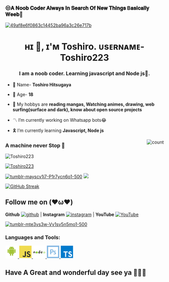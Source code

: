 ### 😒𝐀 𝐍𝐨𝐨𝐛 𝐂𝐨𝐝𝐞𝐫 𝐀𝐥𝐰𝐚𝐲𝐬 𝐈𝐧 𝐒𝐞𝐚𝐫𝐜𝐡 𝐎𝐟 𝐍𝐞𝐰 𝐓𝐡𝐢𝐧𝐠𝐬 B𝐚𝐬𝐢𝐜𝐚𝐥𝐥𝐲 𝐖𝐞𝐞𝐛🚀


<a href="https://imgbb.com/"><img src="https://i.ibb.co/Jq8xgRn/49af8e6f0863c14452ba96a3c26e717b.gif" alt="49af8e6f0863c14452ba96a3c26e717b" border="0" /></a>
<h1 align="center">ʜɪ 👋, ɪ'ᴍ Toshiro. ᴜsᴇʀɴᴀᴍᴇ- Toshiro223</h1>
<h3 align="center">I am a noob coder. Learning javascript and Node js👀.</h3>

- 💠 Name- **Toshiro Hitsugaya**

- 🎂 Age- **18**

- 🚀 My hobbys are **reading mangas, Watching animes, drawing, web surfing(surface and dark), know about open source projects**


- 〽️ I’m currently working on Whatsapp bots😂

- 🎗️ I’m currently learning **Javascript, Node js**

<img align="right" alt="count" src="https://count.getloli.com/get/@:Toshiro223?theme=rule34">

### A machine never Stop 🚀
<p align="left"> <img src="https://komarev.com/ghpvc/?username=Toshiro223&label=Profile%20views&color=0e75b6&style=flat" alt="Toshiro223"> </p>
<p align="left"> <a href="https://github.com/ryo-ma/github-profile-trophy"><img src="https://github-profile-trophy.vercel.app/?username=Toshiro223" alt="Toshiro223" /></a> </p>
<a href="https://imgbb.com/"><img src="https://i.ibb.co/ryxjvsN/tumblr-mayscv1i7-P1r7ycn6o1-500.gif" alt="tumblr-mayscv1i7-P1r7ycn6o1-500" border="0" /></a>
<img src = "https://github-readme-stats.vercel.app/api?username=Toshiro223&show_icons=true&theme=radical&line_height=40&count_private=true&cache_seconds=1800&title_color=red&include_all_commits=true">

[![GitHub Streak](https://github-readme-streak-stats.herokuapp.com?user=Toshiro223&theme=blueberry&hide_border=true&date_format=M%20j%5B%2C%20Y%5D)](https://git.io/streak-stats)

## Follow me on (❤️ω❤️)
**Github** [<img src="https://img.icons8.com/nolan/240/github.png" alt='github' height='32'>](https://github.com/Toshiro223) | **Instagram** [<img src="https://img.icons8.com/nolan/240/instagram-new.png" alt='instagram' height='32'>](https://www.instagram.com/itz_toshiro12/) | **YouTube** [<img src="https://img.icons8.com/nolan/240/youtube.png" alt='YouTube' height='32'>](https://youtube.com/channel/UCXpD5-zJKfNjB-RGFNq9FPA)  

<a href="https://imgbb.com/"><img src="https://i.ibb.co/GQLrdy9/tumblr-mte3vs3w-Vv1sv5n5mo1-500.gif" alt="tumblr-mte3vs3w-Vv1sv5n5mo1-500" border="0" /></a>
<h3 align="left">Languages and Tools:</h3>
<p align="left"> <a href="https://developer.android.com" target="_blank"> <img src="https://raw.githubusercontent.com/devicons/devicon/master/icons/android/android-original-wordmark.svg" alt="android" width="40" height="40"/> </a> <a href="https://developer.mozilla.org/en-US/docs/Web/JavaScript" target="_blank"> <img src="https://raw.githubusercontent.com/devicons/devicon/master/icons/javascript/javascript-original.svg" alt="javascript" width="40" height="40"/> </a> <a href="https://nodejs.org" target="_blank"> <img src="https://raw.githubusercontent.com/devicons/devicon/master/icons/nodejs/nodejs-original-wordmark.svg" alt="nodejs" width="40" height="40"/> </a> <a href="https://www.photoshop.com/en" target="_blank"> <img src="https://raw.githubusercontent.com/devicons/devicon/master/icons/photoshop/photoshop-line.svg" alt="photoshop" width="40" height="40"/> </a> <a href="https://www.typescriptlang.org/" target="_blank"> <img src="https://raw.githubusercontent.com/devicons/devicon/master/icons/typescript/typescript-original.svg" alt="typescript" width="40" height="40"/> </a> </p>

## Have A Great and wonderful day see ya 💫✌🏻
